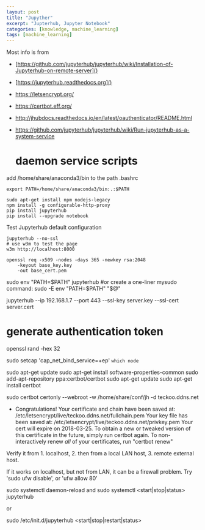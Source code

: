 ```yaml
---
layout: post
title: "Jupyther"
excerpt: "Jupterhub, Jupyter Notebook"
categories: [knowledge, machine_learning]
tags: [machine_learning]
---
```


Most info is from 
 * [https://github.com/jupyterhub/jupyterhub/wiki/Installation-of-Jupyterhub-on-remote-server]()

 * [https://jupyterhub.readthedocs.org]()

 * https://letsencrypt.org/

 * https://certbot.eff.org/

 * http://jhubdocs.readthedocs.io/en/latest/oauthenticator/README.html

 * https://github.com/jupyterhub/jupyterhub/wiki/Run-jupyterhub-as-a-system-service
   # daemon service scripts

add /home/share/anaconda3/bin to the path .bashrc

    export PATH=/home/share/anaconda3/bin:.:$PATH

    sudo apt-get install npm nodejs-legacy
    npm install -g configurable-http-proxy
    pip install jupyterhub
    pip install --upgrade notebook

Test Jupyterhub default configuration

    jupyterhub --no-ssl
    # use w3m to test the page
    w3m http://localhost:8000

    openssl req ­-x509 ­-nodes ­-days 365 ­-newkey rsa:2048
        ­-keyout base_key.key
        -out base_cert.pem

sudo env "PATH=$PATH" jupyterhub
#or create a one-liner mysudo command:
sudo -E env "PATH=$PATH" "$@"


jupyterhub --ip 192.168.1.7 --port 443 --ssl-key server.key --ssl-cert
server.cert

# generate authentication token
openssl rand -hex 32

sudo setcap 'cap_net_bind_service=+ep' `which node`

sudo apt-get update
sudo apt-get install software-properties-common
sudo add-apt-repository ppa:certbot/certbot
sudo apt-get update
sudo apt-get install certbot 

sudo certbot certonly --webroot -w /home/share/conf/jh -d teckoo.ddns.net


 - Congratulations! Your certificate and chain have been saved at:
   /etc/letsencrypt/live/teckoo.ddns.net/fullchain.pem
   Your key file has been saved at:
   /etc/letsencrypt/live/teckoo.ddns.net/privkey.pem
   Your cert will expire on 2018-03-25. To obtain a new or tweaked
   version of this certificate in the future, simply run certbot
   again. To non-interactively renew *all* of your certificates, run
   "certbot renew"

Verify it from 1. localhost, 2. then from a local LAN host, 3. remote external host. 

If it works on localhost, but not from LAN, it can be a firewall problem. Try 'sudo ufw disable', or 'ufw allow 80'

sudo systemctl daemon-reload and sudo systemctl <start|stop|status> jupyterhub

or 

sudo /etc/init.d/jupyterhub <start|stop|restart|status>
